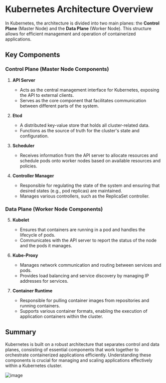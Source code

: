 # Kubernetes Architecture Overview

In Kubernetes, the architecture is divided into two main planes: the **Control Plane** (Master Node) and the **Data Plane** (Worker Node). This structure allows for efficient management and operation of containerized applications.

## Key Components

### Control Plane (Master Node Components)
1. **API Server**
   - Acts as the central management interface for Kubernetes, exposing the API to external clients.
   - Serves as the core component that facilitates communication between different parts of the system.

2. **Etcd**
   - A distributed key-value store that holds all cluster-related data.
   - Functions as the source of truth for the cluster's state and configuration.

3. **Scheduler**
   - Receives information from the API server to allocate resources and schedule pods onto worker nodes based on available resources and policies.

4. **Controller Manager**
   - Responsible for regulating the state of the system and ensuring that desired states (e.g., pod replicas) are maintained.
   - Manages various controllers, such as the ReplicaSet controller.

### Data Plane (Worker Node Components)
5. **Kubelet**
   - Ensures that containers are running in a pod and handles the lifecycle of pods.
   - Communicates with the API server to report the status of the node and the pods it manages.    

6. **Kube-Proxy**
   - Manages network communication and routing between services and pods.
   - Provides load balancing and service discovery by managing IP addresses for services.

7. **Container Runtime**
   - Responsible for pulling container images from repositories and running containers.
   - Supports various container formats, enabling the execution of application containers within the cluster.

## Summary
Kubernetes is built on a robust architecture that separates control and data planes, consisting of essential components that work together to orchestrate containerized applications efficiently. Understanding these components is crucial for managing and scaling applications effectively within a Kubernetes cluster.

![image](https://github.com/user-attachments/assets/b1384bf1-68ea-4fa0-9f13-d9838f358b2e)

